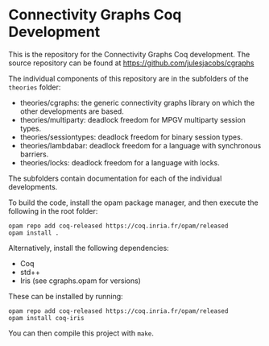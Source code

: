 # Connectivity Graphs Coq Development

This is the repository for the Connectivity Graphs Coq development.
The source repository can be found at https://github.com/julesjacobs/cgraphs

The individual components of this repository are in the subfolders of the `theories` folder:
* theories/cgraphs: the generic connectivity graphs library on which the other developments are based.
* theories/multiparty: deadlock freedom for MPGV multiparty session types.
* theories/sessiontypes: deadlock freedom for binary session types.
* theories/lambdabar: deadlock freedom for a language with synchronous barriers.
* theories/locks: deadlock freedom for a language with locks.

The subfolders contain documentation for each of the individual developments.

To build the code, install the opam package manager, and then execute the following in the root folder:

    opam repo add coq-released https://coq.inria.fr/opam/released
    opam install .

Alternatively, install the following dependencies:
* Coq
* std++
* Iris
(see cgraphs.opam for versions)

These can be installed by running:

    opam repo add coq-released https://coq.inria.fr/opam/released
    opam install coq-iris

You can then compile this project with `make`.